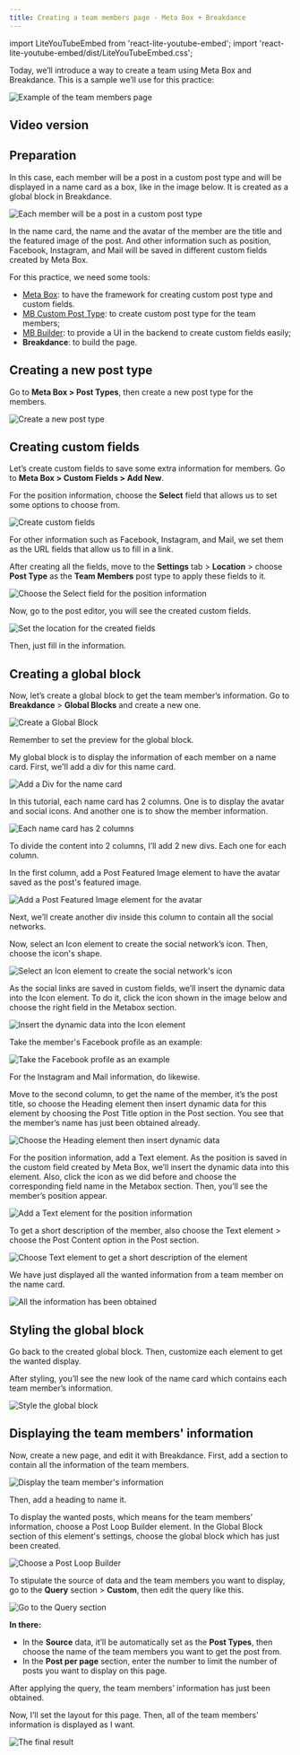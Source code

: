 ```yaml
---
title: Creating a team members page - Meta Box + Breakdance
---
```


import LiteYouTubeEmbed from 'react-lite-youtube-embed';
import 'react-lite-youtube-embed/dist/LiteYouTubeEmbed.css';

Today, we’ll introduce a way to create a team using Meta Box and Breakdance. This is a sample we’ll use for this practice:

![Example of the team members page](https://i.imgur.com/goSGSGz.png)

## Video version

<LiteYouTubeEmbed id='r_9efMiekR0' />

## Preparation

In this case, each member will be a post in a custom post type and will be displayed in a name card as a box, like in the image below. It is created as a global block in Breakdance.

![Each member will be a post in a custom post type](https://i.imgur.com/FbE73YE.png)

In the name card, the name and the avatar of the member are the title and the featured image of the post. And other information such as position, Facebook, Instagram, and Mail will be saved in different custom fields created by Meta Box.

For this practice, we need some tools:

* [Meta Box](https://wordpress.org/plugins/meta-box/): to have the framework for creating custom post type and custom fields.
* [MB Custom Post Type](https://metabox.io/plugins/custom-post-type/): to create custom post type for the team members;
* [MB Builder](https://metabox.io/plugins/meta-box-builder/): to provide a UI in the backend to create custom fields easily;
* **Breakdance**: to build the page.

## Creating a new post type

Go to **Meta Box > Post Types**, then create a new post type for the members.

![Create a new post type](https://i.imgur.com/BgsY0i9.png)

## Creating custom fields

Let’s create custom fields to save some extra information for members. Go to **Meta Box > Custom Fields > Add New**.

For the position information, choose the **Select** field that allows us to set some options to choose from.

![Create custom fields](https://i.imgur.com/qy9g8bu.png)

For other information such as Facebook, Instagram, and Mail, we set them as the URL fields that allow us to fill in a link.

After creating all the fields, move to the **Settings** tab > **Location** > choose **Post Type** as the  **Team Members** post type to apply these fields to it.

![Choose the Select field for the position information](https://i.imgur.com/mkhjbnG.png)

Now, go to the post editor, you will see the created custom fields.

![Set the location for the created fields](https://i.imgur.com/EZGDIZU.png)

Then, just fill in the information.

## Creating a global block

Now, let’s create a global block to get the team member’s information. Go to **Breakdance** > **Global Blocks** and create a new one.

![Create a Global Block](https://i.imgur.com/q4vbE3W.png)

Remember to set the preview for the global block.

My global block is to display the information of each member on a name card. First, we'll add a div for this name card.

![Add a Div for the name card](https://i.imgur.com/uOLqALH.png)

In this tutorial, each name card has 2 columns. One is to display the avatar and social icons. And another one is to show the member information.

![Each name card has 2 columns](https://i.imgur.com/Z4awhW7.png)

To divide the content into 2 columns, I’ll add 2 new divs. Each one for each column.

In the first column, add a Post Featured Image element to have the avatar saved as the post's featured image.

![Add a Post Featured Image element for the avatar](https://i.imgur.com/wNYiatD.png)

Next, we’ll create another div inside this column to contain all the social networks.

Now, select an Icon element to create the social network’s icon. Then, choose the icon's shape.

![Select an Icon element to create the social network's icon](https://i.imgur.com/XH98BNV.png)

As the social links are saved in custom fields, we’ll insert the dynamic data into the Icon element. To do it, click the icon shown in the image below and choose the right field in the Metabox section.

![Insert the dynamic data into the Icon element](https://i.imgur.com/g9wolyK.png)

Take the member's Facebook profile as an example:

![Take the Facebook profile as an example](https://i.imgur.com/aLmC3mH.gif)

For the Instagram and Mail information, do likewise.

Move to the second column, to get the name of the member, it’s the post title, so choose the Heading element then insert dynamic data for this element by choosing the Post Title option in the Post section. You see that the member’s name has just been obtained already.

![Choose the Heading element then insert dynamic data](https://i.imgur.com/s3edGgq.gif)

For the position information, add a Text element. As the position is saved in the custom field created by Meta Box, we’ll insert the dynamic data into this element. Also, click the icon as we did before and choose the corresponding field name in the Metabox section. Then, you’ll see the member’s position appear.

![Add a Text element for the position information](https://i.imgur.com/FXgXeOC.gif)

To get a short description of the member, also choose the Text element > choose the Post Content option in the Post section.

![Choose Text element to get a short description of the element](https://i.imgur.com/HRl7yeL.gif)

We have just displayed all the wanted information from a team member on the name card.

![All the information has been obtained](https://imgur.com/PcCfICY.png)

## Styling the global block

Go back to the created global block. Then, customize each element to get the wanted display.

After styling, you’ll see the new look of the name card which contains each team member’s information.

![Style the global block](https://i.imgur.com/8eYqkaS.png)

## Displaying the team members' information

Now, create a new page, and edit it with Breakdance. First, add a section to contain all the information of the team members.

![Display the team member's information](https://i.imgur.com/WA9527P.png)

Then, add a heading to name it.

To display the wanted posts, which means for the team members’ information, choose a Post Loop Builder element. In the Global Block section of this element's settings, choose the global block which has just been created.

![Choose a Post Loop Builder](https://i.imgur.com/xlwmOEz.png)

To stipulate the source of data and the team members you want to display, go to the **Query** section > **Custom**, then edit the query like this.

![Go to the Query section](https://i.imgur.com/ofG6plR.png)

**In there:**

* In the **Source** data, it’ll be automatically set as the **Post Types**, then choose the name of the team members you want to get the post from.
* In the **Post per page** section, enter the number to limit the number of posts you want to display on this page.

After applying the query, the team members’ information has just been obtained.

Now, I’ll set the layout for this page. Then, all of the team members’ information is displayed as I want.

![The final result](https://i.imgur.com/FbE73YE.png)

